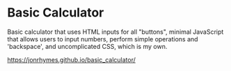 # Basic Calculator

Basic calculator that uses HTML inputs for all "buttons", minimal JavaScript that allows users to input numbers, perform simple operations and 'backspace', and uncomplicated CSS, which is my own.

https://jonrhymes.github.io/basic_calculator/
